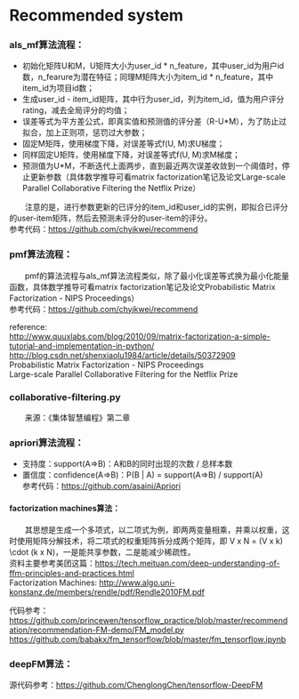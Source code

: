 # Recommended system



### als_mf算法流程：
- 初始化矩阵U和M，U矩阵大小为user_id * n_feature，其中user_id为用户id数，n_fearure为潜在特征；同理M矩阵大小为item_id * n_feature，其中item_id为项目id数；
- 生成user_id - item_id矩阵，其中行为user_id，列为item_id，值为用户评分rating，减去全局评分的均值；
- 误差等式为平方差公式，即真实值和预测值的评分差（R-U*M），为了防止过拟合，加上正则项，惩罚过大参数；
- 固定M矩阵，使用梯度下降，对误差等式f(U, M)求U梯度；
- 同样固定U矩阵，使用梯度下降，对误差等式f(U, M)求M梯度；
- 预测值为U*M，不断迭代上面两步，直到最近两次误差收敛到一个阈值时，停止更新参数（具体数学推导可看matrix factorization笔记及论文Large-scale Parallel Collaborative Filtering the Netflix Prize）

　　注意的是，进行参数更新的已评分的item_id和user_id的实例，即拟合已评分的user-item矩阵，然后去预测未评分的user-item的评分。 <br />
参考代码：https://github.com/chyikwei/recommend


### pmf算法流程：
　　pmf的算法流程与als_mf算法流程类似，除了最小化误差等式换为最小化能量函数，具体数学推导可看matrix factorization笔记及论文Probabilistic Matrix Factorization - NIPS Proceedings） <br />
参考代码：https://github.com/chyikwei/recommend

reference: <br />
http://www.quuxlabs.com/blog/2010/09/matrix-factorization-a-simple-tutorial-and-implementation-in-python/ <br />
http://blog.csdn.net/shenxiaolu1984/article/details/50372909 <br />
Probabilistic Matrix Factorization - NIPS Proceedings <br />
Large-scale Parallel Collaborative Filtering for the Netflix Prize <br />

### collaborative-filtering.py
　　来源：《集体智慧编程》第二章

### apriori算法流程：
- 支持度：support(A=>B)：A和B的同时出现的次数 / 总样本数
- 置信度：confidence(A=>B)：P(B | A) = support(A=>B) / support(A) <br />
参考代码：https://github.com/asaini/Apriori

#### factorization machines算法：
　　其思想是生成一个多项式，以二项式为例，即两两变量相乘，并乘以权重，这时使用矩阵分解技术，将二项式的权重矩阵拆分成两个矩阵，即 V x N = (V x k) \cdot (k x N)，一是能共享参数，二是能减少稀疏性。 <br >
资料主要参考美团这篇：https://tech.meituan.com/deep-understanding-of-ffm-principles-and-practices.html <br >
Factorization Machines: http://www.algo.uni-konstanz.de/members/rendle/pdf/Rendle2010FM.pdf

代码参考：<br >
https://github.com/princewen/tensorflow_practice/blob/master/recommendation/recommendation-FM-demo/FM_model.py  <br >
https://github.com/babakx/fm_tensorflow/blob/master/fm_tensorflow.ipynb <br >

### deepFM算法：
源代码参考：https://github.com/ChenglongChen/tensorflow-DeepFM



